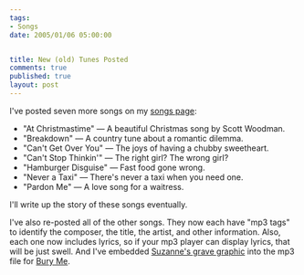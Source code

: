 ```yaml
--- 
tags:
- Songs
date: 2005/01/06 05:00:00


title: New (old) Tunes Posted
comments: true
published: true
layout: post
---
```


<p>I've posted seven more songs on my <a href="http://www.dale.emery.name/songs.html">songs page</a>:</p>
<ul>
<li>"At Christmastime" &#8212; A beautiful Christmas song by Scott Woodman.</li>
<li>"Breakdown" &#8212; A country tune about a romantic dilemma.</li>
<li>"Can't Get Over You" &#8212; The joys of having a chubby sweetheart.</li>
<li>"Can't Stop Thinkin'" &#8212; The right girl?  The wrong girl?</li>
<li>"Hamburger Disguise" &#8212; Fast food gone wrong.</li>
<li>"Never a Taxi" &#8212; There's never a taxi when you need one.</li>
<li>"Pardon Me" &#8212; A love song for a waitress.</li>
</ul>
<p>I'll write up the story of these songs eventually.</p>
<p>I've also re-posted all of the other songs.  They now each have "mp3 tags" to identify the composer, the title, the artist, and other information.  Also, each one now includes lyrics, so if your mp3 player can display lyrics, that will be just swell.  And I've embedded <a href="http://www.dale.emery.name/songs/bury-me.jpg">Suzanne's grave graphic</a> into the mp3 file for <a href="http://www.dale.emery.name/songs.html#bury-me">Bury Me</a>.</p>
